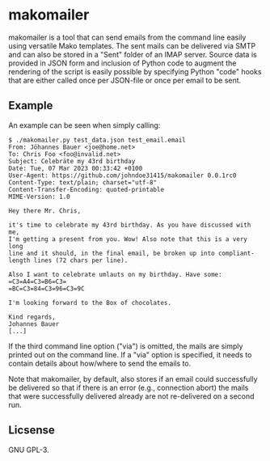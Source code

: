 # makomailer
makomailer is a tool that can send emails from the command line easily using
versatile Mako templates. The sent mails can be delivered via SMTP and can also
be stored in a "Sent" folder of an IMAP server. Source data is provided in JSON
form and inclusion of Python code to augment the rendering of the script is
easily possible by specifying Python "code" hooks that are either called once
per JSON-file or once per email to be sent.

## Example
An example can be seen when simply calling:

```
$ ./makomailer.py test_data.json test_email.email
From: Jöhannes Bauer <joe@home.net>
To: Chris Foo <foo@invalid.net>
Subject: Celebräte my 43rd birthday
Date: Tue, 07 Mar 2023 00:33:42 +0100
User-Agent: https://github.com/johndoe31415/makomailer 0.0.1rc0
Content-Type: text/plain; charset="utf-8"
Content-Transfer-Encoding: quoted-printable
MIME-Version: 1.0

Hey there Mr. Chris,

it's time to celebrate my 43rd birthday. As you have discussed with me,
I'm getting a present from you. Wow! Also note that this is a very long
line and it should, in the final email, be broken up into compliant-
length lines (72 chars per line).

Also I want to celebrate umlauts on my birthday. Have some: =C3=A4=C3=B6=C3=
=BC=C3=84=C3=96=C3=9C

I'm looking forward to the Box of chocolates.

Kind regards,
Johannes Bauer
[...]
```

If the third command line option ("via") is omitted, the mails are simply
printed out on the command line. If a "via" option is specified, it needs to
contain details about how/where to send the emails to.

Note that makomailer, by default, also stores if an email could successfully be
delivered so that if there is an error (e.g., connection abort) the mails that
were successfully delivered already are not re-delivered on a second run.

## Licsense
GNU GPL-3.
